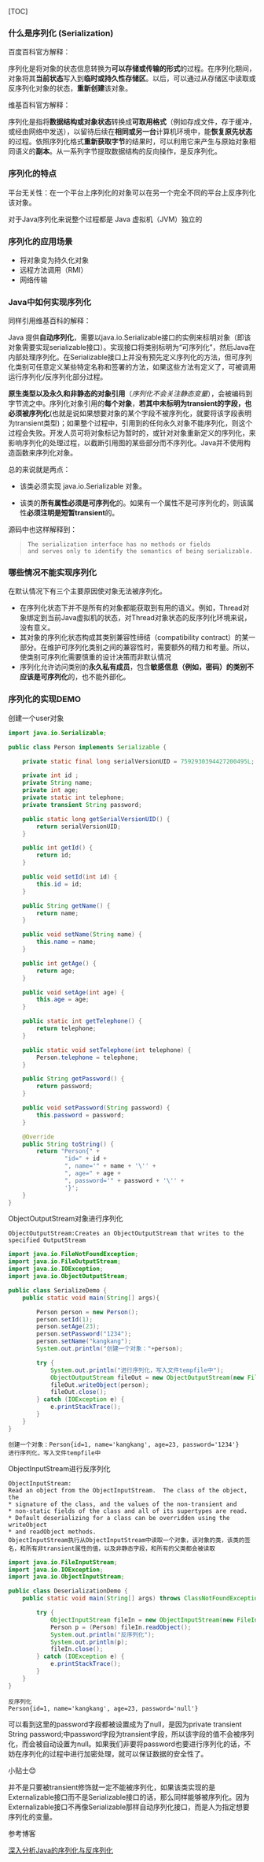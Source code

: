 [TOC]

### 什么是序列化 (Serialization)

百度百科官方解释：

序列化是将对象的状态信息转换为**可以存储或传输的形式**的过程。在序列化期间，对象将其**当前状态**写入到**临时或持久性存储区**。以后，可以通过从存储区中读取或反序列化对象的状态，**重新创建**该对象。

维基百科官方解释：

序列化是指将**数据结构或对象状态**转换成**可取用格式**（例如存成文件，存于缓冲，或经由网络中发送），以留待后续在**相同或另一台**计算机环境中，能**恢复原先状态**的过程。依照序列化格式**重新获取字节**的结果时，可以利用它来产生与原始对象相同语义的**副本**。从一系列字节提取数据结构的反向操作，是反序列化。

### 序列化的特点

平台无关性：在一个平台上序列化的对象可以在另一个完全不同的平台上反序列化该对象。

对于Java序列化来说整个过程都是 Java 虚拟机（JVM）独立的

### 序列化的应用场景

- 将对象变为持久化对象
- 远程方法调用（RMI）
- 网络传输

### Java中如何实现序列化

同样引用维基百科的解释：

Java 提供**自动序列化**，需要以java.io.Serializable接口的实例来标明对象（即该对象需要实现serializable接口）。实现接口将类别标明为“可序列化”，然后Java在内部处理序列化。在Serializable接口上并没有预先定义序列化的方法，但可序列化类别可任意定义某些特定名称和签署的方法，如果这些方法有定义了，可被调用运行序列化/反序列化部分过程。

**原生类型以及永久和非静态的对象引用**（*序列化不会关注静态变量*），会被编码到字节流之中。序列化对象引用的**每个对象**，**若其中未标明为transient的字段，也必须被序列化**(也就是说如果想要对象的某个字段不被序列化，就要将该字段表明为transient类型)；如果整个过程中，引用到的任何永久对象不能序列化，则这个过程会失败。开发人员可将对象标记为暂时的，或针对对象重新定义的序列化，来影响序列化的处理过程，以截断引用图的某些部分而不序列化。Java并不使用构造函数来序列化对象。

总的来说就是两点：

- 该类必须实现 java.io.Serializable 对象。

- 该类的**所有属性必须是可序列化**的。如果有一个属性不是可序列化的，则该属性**必须注明是短暂transient**的。

源码中也这样解释到：

>```
> The serialization interface has no methods or fields
>and serves only to identify the semantics of being serializable.
>```

### 哪些情况不能实现序列化

在默认情况下有三个主要原因使对象无法被序列化。

- 在序列化状态下并不是所有的对象都能获取到有用的语义。例如，Thread对象绑定到当前Java虚拟机的状态，对Thread对象状态的反序列化环境来说，没有意义。
- 其对象的序列化状态构成其类别兼容性缔结（compatibility contract）的某一部分。在维护可序列化类别之间的兼容性时，需要额外的精力和考量。所以，使类别可序列化需要慎重的设计决策而非默认情况
- 序列化允许访问类别的**永久私有成员**，包含**敏感信息（例如，密码）的类别不应该是可序列化**的，也不能外部化。

### 序列化的实现DEMO

创建一个user对象

```java
import java.io.Serializable;

public class Person implements Serializable {

    private static final long serialVersionUID = 7592930394427200495L;

    private int id ;
    private String name;
    private int age;
    private static int telephone;
    private transient String password;

    public static long getSerialVersionUID() {
        return serialVersionUID;
    }

    public int getId() {
        return id;
    }

    public void setId(int id) {
        this.id = id;
    }

    public String getName() {
        return name;
    }

    public void setName(String name) {
        this.name = name;
    }

    public int getAge() {
        return age;
    }

    public void setAge(int age) {
        this.age = age;
    }

    public static int getTelephone() {
        return telephone;
    }

    public static void setTelephone(int telephone) {
        Person.telephone = telephone;
    }

    public String getPassword() {
        return password;
    }

    public void setPassword(String password) {
        this.password = password;
    }

    @Override
    public String toString() {
        return "Person{" +
                "id=" + id +
                ", name='" + name + '\'' +
                ", age=" + age +
                ", password='" + password + '\'' +
                '}';
    }
}

```



ObjectOutputStream对象进行序列化

```
ObjectOutputStream:Creates an ObjectOutputStream that writes to the specified OutputStream

```

```java
import java.io.FileNotFoundException;
import java.io.FileOutputStream;
import java.io.IOException;
import java.io.ObjectOutputStream;

public class SerializeDemo {
    public static void main(String[] args){

        Person person = new Person();
        person.setId(1);
        person.setAge(23);
        person.setPassword("1234");
        person.setName("kangkang");
        System.out.println("创建一个对象："+person);

        try {
            System.out.println("进行序列化，写入文件tempfile中");
            ObjectOutputStream fileOut = new ObjectOutputStream(new FileOutputStream("tempFile"));
            fileOut.writeObject(person);
            fileOut.close();
        } catch (IOException e) {
            e.printStackTrace();
        }
    }
}
```

```
创建一个对象：Person{id=1, name='kangkang', age=23, password='1234'}
进行序列化，写入文件tempfile中
```



ObjectInputStream进行反序列化

```
ObjectInputStream:
Read an object from the ObjectInputStream.  The class of the object, the
* signature of the class, and the values of the non-transient and
* non-static fields of the class and all of its supertypes are read.
* Default deserializing for a class can be overridden using the writeObject
* and readObject methods.
ObjectInputStream执行从ObjectInputStream中读取一个对象，该对象的类，该类的签名，和所有非transient属性的值，以及非静态字段，和所有的父类都会被读取
```

```java
import java.io.FileInputStream;
import java.io.IOException;
import java.io.ObjectInputStream;

public class DeserializationDemo {
    public static void main(String[] args) throws ClassNotFoundException {

        try {
            ObjectInputStream fileIn = new ObjectInputStream(new FileInputStream("tempFile"));
            Person p = (Person) fileIn.readObject();
            System.out.println("反序列化");
            System.out.println(p);
            fileIn.close();
        } catch (IOException e) {
            e.printStackTrace();
        }
    }
}

```

```
反序列化
Person{id=1, name='kangkang', age=23, password='null'}
```

可以看到这里的password字段都被设置成为了null，是因为private transient String password;中password字段为transient字段，所以该字段的值不会被序列化，而会被自动设置为null。如果我们非要将password也要进行序列化的话，不妨在序列化的过程中进行加密处理，就可以保证数据的安全性了。

小贴士😊

并不是只要被transient修饰就一定不能被序列化，如果该类实现的是Externalizable接口而不是Serializable接口的话，那么同样能够被序列化。因为Externalizable接口不再像Serializable那样自动序列化接口，而是人为指定想要序列化的变量。



参考博客

[深入分析Java的序列化与反序列化](https://www.hollischuang.com/archives/1140)